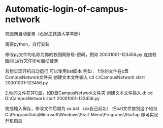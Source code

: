 # Automatic-login-of-campus-network
校园网自动登录（石家庄铁道大学本部）

需要python，自行安装


修改py文件的名称为你的校园网账号-密码，例如 20001001-123456.py
连接校园网
运行文件即可自动登录

若想实现开机自动运行
可以使用bat脚本
例如：
1:你的文件在c盘CampusNetwork文件夹
创建文本文件输入
cd c:\CampusNetwork
start 20001001-123456.py

2.你的文件在非C盘，如D盘CampusNetwork文件夹
创建文本文件输入
d: 
cd D:\CampusNetwork
start 20001001-123456.py


完成输入保存，修改文件后缀为 xx.bat （xx自己起名）
把bat文件放到这个地址 C:\ProgramData\Microsoft\Windows\Start Menu\Programs\Startup
即可实现开机自启




